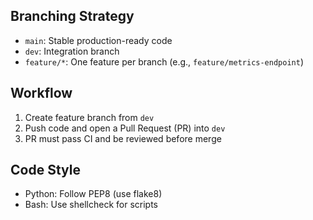 ## Branching Strategy

- `main`: Stable production-ready code
- `dev`: Integration branch
- `feature/*`: One feature per branch (e.g., `feature/metrics-endpoint`)

## Workflow

1. Create feature branch from `dev`
2. Push code and open a Pull Request (PR) into `dev`
3. PR must pass CI and be reviewed before merge

## Code Style

- Python: Follow PEP8 (use flake8)
- Bash: Use shellcheck for scripts

